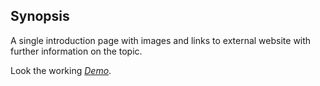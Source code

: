 ## Synopsis

A  single introduction page with images and links to external website with further information on the topic.

Look the working [*Demo*](http://codepen.io/lizzyQ/full/eBwJRQ/).

